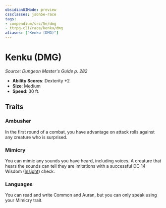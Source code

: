 ```yaml
---
obsidianUIMode: preview
cssclasses: json5e-race
tags:
- compendium/src/5e/dmg
- ttrpg-cli/race/kenku/dmg
aliases: ["Kenku (DMG)"]
---
```

# Kenku (DMG)
*Source: Dungeon Master's Guide p. 282*  

- **Ability Scores**: Dexterity +2
- **Size**: Medium
- **Speed**: 30 ft.

## Traits

### Ambusher

In the first round of a combat, you have advantage on attack rolls against any creature who is surprised.

### Mimicry

You can mimic any sounds you have heard, including voices. A creature that hears the sounds can tell they are imitations with a successful DC 14 Wisdom ([Insight](/3-Mechanics/CLI/rules/skills.md#Insight)) check.

### Languages

You can read and write Common and Auran, but you can only speak using your Mimicry trait.